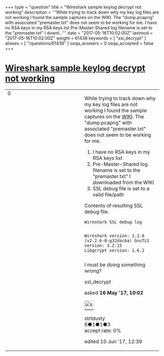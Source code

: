 +++
type = "question"
title = "Wireshark sample keylog decrypt not working"
description = '''While trying to track down why my key log files are not working I found the sample captures on the WIKI. The &quot;dump.pcapng&quot; with associated &quot;premaster.txt&quot; does not seem to be working for me.   I have no RSA keys in my RSA keys list Pre-Master-Shared log filename is set to the &quot;premaster.txt&quot; I downl...'''
date = "2017-05-16T10:02:00Z"
lastmod = "2017-05-16T10:02:00Z"
weight = 61438
keywords = [ "ssl_decrypt" ]
aliases = [ "/questions/61438" ]
osqa_answers = 0
osqa_accepted = false
+++

<div class="headNormal">

# [Wireshark sample keylog decrypt not working](/questions/61438/wireshark-sample-keylog-decrypt-not-working)

</div>

<div id="main-body">

<div id="askform">

<table id="question-table" style="width:100%;"><colgroup><col style="width: 50%" /><col style="width: 50%" /></colgroup><tbody><tr class="odd"><td style="width: 30px; vertical-align: top"><div class="vote-buttons"><div id="post-61438-score" class="post-score" title="current number of votes">0</div><div id="favorite-count" class="favorite-count"></div></div></td><td><div id="item-right"><div class="question-body"><p>While trying to track down why my key log files are not working I found the sample captures on the <a href="https://wiki.wireshark.org/SampleCaptures#SSL_with_decryption_keys">WIKI</a>. The "dump.pcapng" with associated "premaster.txt" does not seem to be working for me.</p><ol><li>I have no RSA keys in my RSA keys list</li><li>Pre-Master-Shared log filename is set to the "premaster.txt" I downloaded from the WIKI</li><li>SSL debug file is set to a valid file/path</li></ol><p>Contents of resulting SSL debug file:</p><pre><code>Wireshark SSL debug log

Wireshark version: 2.2.6 (v2.2.6-0-g32dac6a)
GnuTLS version:    3.2.15
Libgcrypt version: 1.6.2</code></pre><p>I must be doing something wrong?</p></div><div id="question-tags" class="tags-container tags">ssl_decrypt</div><div id="question-controls" class="post-controls"></div><div class="post-update-info-container"><div class="post-update-info post-update-info-user"><p>asked <strong>16 May '17, 10:02</strong></p><img src="https://secure.gravatar.com/avatar/7b965bb47b61e97ae65639d40c05166a?s=32&amp;d=identicon&amp;r=g" class="gravatar" width="32" height="32" alt="strtdusty&#39;s gravatar image" /><p>strtdusty<br />
<span class="score" title="6 reputation points">6</span><span title="1 badges"><span class="badge1">●</span><span class="badgecount">1</span></span><span title="1 badges"><span class="silver">●</span><span class="badgecount">1</span></span><span title="3 badges"><span class="bronze">●</span><span class="badgecount">3</span></span><br />
<span class="accept_rate" title="Rate of the user&#39;s accepted answers">accept rate:</span> <span title="strtdusty has no accepted answers">0%</span></p></div><div class="post-update-info post-update-info-edited"><p>edited 10 Jun '17, 12:39</p></div></div><div id="comments-container-61438" class="comments-container"></div><div id="comment-tools-61438" class="comment-tools"></div><div class="clear"></div><div id="comment-61438-form-container" class="comment-form-container"></div><div class="clear"></div></div></td></tr></tbody></table>

</div>

</div>

